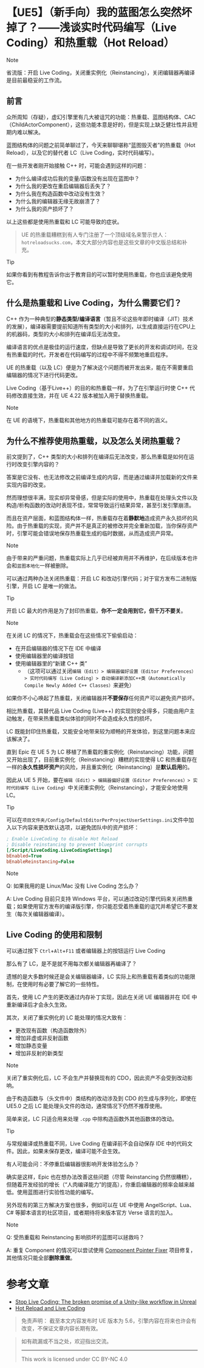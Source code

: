 # 【UE5】（新手向）我的蓝图怎么突然坏掉了？——浅谈实时代码编写（Live Coding）和热重载（Hot Reload）

> [!Note]
>
> 省流版：开启 Live Coding，关闭重实例化（Reinstancing），关闭编辑器再编译是目前最稳妥的工作流。

## 前言

众所周知（存疑），虚幻引擎里有几大被诅咒的功能：热重载、蓝图结构体、CAC（ChildActorComponent），这些功能本意是好的，但是实现上缺乏健壮性并且短期内难以解决。

蓝图结构体的问题之前简单聊过了，今天来聊聊堪称“蓝图毁灭者”的热重载（Hot Reload），以及它的替代者 LC（Live Coding，实时代码编写）。

在一些开发者刚开始接触 C++ 时，可能会遇到这样的问题：

- 为什么编译成功后我的变量/函数没有出现在蓝图中？
- 为什么我的更改在重启编辑器后丢失了？
- 为什么我在构造函数中改动没有生效？
- 为什么我的编辑器无缘无故崩溃了？
- 为什么我的资产损坏了？

以上这些都是使用热重载和 LC 可能导致的症状。

> UE 的热重载糟糕到有人专门注册了一个顶级域名来警示世人：`hotreloadsucks.com`，本文大部分内容也是这些文章的中文版总结和补充。

> [!Tip]
>
> 如果你看到有教程告诉你出于教育目的可以暂时使用热重载，你也应该避免使用它。

## 什么是热重载和 Live Coding，为什么需要它们？

C++ 作为一种典型的**静态类型/编译语言**（暂且不论这些年即时编译（JIT）技术的发展），编译器需要提前知道所有类型的大小和排列，以生成直接运行在CPU上的机器码，类型的大小和排列在编译后无法改变。

编译语言的优点是极佳的运行速度，但缺点是导致了更长的开发和调试时间，在没有热重载的时代，开发者在代码编写的过程中不得不频繁地重启程序。

UE 的热重载（以及 LC）便是为了解决这个问题而被开发出来，能在不需要重启编辑器的情况下进行代码更改。

Live Coding（基于Live++）的目的和热重载一样，为了在引擎运行时使 C++ 代码修改直接生效，并在 UE 4.22 版本被加入用于替换热重载。

> [!Note]
>
> 在 UE 的语境下，热重载和其他地方的热重载可能存在着不同的涵义。

## 为什么不推荐使用热重载，以及怎么关闭热重载？

前文提到了，C++ 类型的大小和排列在编译后无法改变，那么热重载是如何在运行时改变引擎内容的？

答案是它没有、也无法修改之前编译生成的内容，而是通过编译并加载新的文件来实现内容的改变。

然而理想很丰满，现实却异常骨感，但是实际的使用中，热重载在处理头文件以及构造/析构函数的改动时表现不佳，常常导致运行结果异常，甚至引发引擎崩溃。

而且在资产层面，和蓝图结构体一样，热重载存在着**静默地**造成资产永久损坏的风险。由于热重载的实现，资产并不是真正的被修改并完全重新加载，当你保存资产时，引擎可能会错误地保存热重载生成的临时数据，从而造成资产异常。

> [!Note]
>
> 由于带来的严重问题，热重载实际上几乎已经被弃用并不再维护，在后续版本也许会和`蓝图本地化`一样被删除。

可以通过两种办法关闭热重载：开启 LC 和改动引擎代码；对于官方发布二进制版引擎，开启 LC 是唯一的做法。

> [!Tip]
>
> 开启 LC 最大的作用是为了封印热重载，**你不一定会用到它，但千万不要关**。

> [!Note]
>
> 在关闭 LC 的情况下，热重载会在这些情况下偷偷启动：
>
> - 在开启编辑器的情况下在 IDE 中编译
> - 使用编辑器里的编译按钮
> - 使用编辑器里的“新建 C++ 类”
>   - （这项可以通过关闭`编辑（Edit）> 编辑器偏好设置（Editor Preferences）> 实时代码编写（Live Coding）> 自动编译新添加C++类（Automatically Compile Newly Added C++ Classes）`来避免）
>
> 如果你不小心唤起了热重载，关闭编辑器并**不要保存**任何资产可以避免资产损坏。

相比热重载，其替代品 Live Coding (Live++) 的实现则安全得多，只能由用户主动触发，在带来热重载类似体验的同时不会造成永久性的损坏。

LC 既能封印住热重载，又能安全地带来较为顺畅的开发体验，到这里问题本来应该解决了。

直到 Epic 在 UE 5 为 LC 移植了热重载的重实例化（Reinstancing）功能，问题又开始出现了，目前重实例化（Reinstancing）糟糕的实现使得 LC 和热重载存在一样的**永久性损坏资产**的风险，并且重实例化（Reinstancing）是**默认启用**的。

因此从 UE 5 开始，要在`编辑（Edit）> 编辑器偏好设置（Editor Preferences）> 实时代码编写（Live Coding）`中关闭重实例化（Reinstancing），才能安全地使用 LC。

> [!Tip]
>
> 可以在`项目文件夹/Config/DefaultEditorPerProjectUserSettings.ini`文件中加入以下内容来更改默认选项，以避免团队中的资产损坏：
>
> ```ini
> ; Enable LiveCoding to disable Hot Reload
> ; Disable reinstancing to prevent blueprint corrupts
> [/Script/LiveCoding.LiveCodingSettings]
> bEnabled=True
> bEnableReinstancing=False
> ```

> [!Note]
>
> Q: 如果我用的是 Linux/Mac 没有 Live Coding 怎么办？
>
> A: Live Coding 目前只支持 Windows 平台，可以通过改动引擎代码来关闭热重载；如果使用官方发布的编译版引擎，你只能忍受着热重载的诅咒并希望它不要发生（每次关编辑器编译）。

## Live Coding 的使用和限制

可以通过按下 `Ctrl`+`Alt`+`F11` 或者编辑器上的按钮运行 Live Coding

那么有了 LC，是不是就不用每次都关编辑器再编译了？

遗憾的是大多数时候还是会关编辑器编译，LC 实际上和热重载有着类似的功能限制，在使用时有必要了解它的一些特性。

首先，使用 LC 产生的更改通过内存补丁实现，因此在关闭 UE 编辑器并在 IDE 中重新编译后才会永久生效。

其次，关闭了重实例化的 LC 能处理的情况大致有：

- 更改现有函数（构造函数除外）
- 增加非虚或非反射函数
- 增加静态变量
- 增加非反射的新类型

> [!Note]
>
> 关闭了重实例化后，LC 不会生产并替换现有的 CDO，因此资产不会受到改动影响。
> 
> 由于构造函数与（头文件中）类结构的改动涉及到 CDO 的生成与序列化，即使在 UE5.0 之后 LC 能处理头文件的改动，通常情况下仍然不推荐使用。

简单来说，LC 只适合用来处理 `.cpp` 中除构造函数外其他函数体的改动。

> [!Tip]
>
> 与常规编译或热重载不同，Live Coding 在编译前不会自动保存 IDE 中的代码文件。因此，如果未保存更改，编译可能不会生效。

有人可能会问：不停重启编辑器很影响开发体验怎么办？

确实是这样，Epic 也在想办法改善这些问题（尽管 Reinstancing 仍然很糟糕），但随着开发经验的增长（“人肉编译能力”的提高），你重启编辑器的频率会越来越低。使用蓝图进行实验性功能的编写。

另外现有的第三方解决方案也很多，例如可以在 UE 中使用 AngelScript、Lua、C# 等脚本语言的社区项目，或者期待将来版本官方 Verse 语言的加入。

> [!Note]
>
> Q: 受热重载和 Reinstancing 影响损坏的蓝图可以拯救吗？
>
> A: 重复 Component 的情况可以尝试使用 [Component Pointer Fixer](https://github.com/Duroxxigar/ComponentPointerFixer) 项目修复，其他情况只能全部**删除重做**。

# 参考文章

- [Stop Live Coding: The broken promise of a Unity-like workflow in Unreal](https://dev.northstarhana.com/Unreal-Engine/Stop-Live-Coding)
- [Hot Reload and Live Coding](https://unrealcommunity.wiki/live-compiling-in-unreal-projects-tp14jcgs)

> 免责声明：
> 截至本文内容发布时 UE 版本为 5.6，引擎内容在将来也许会有改变，不保证文章内容长期有效。

> 如有疏漏或不当之处，欢迎指出交流。
>
> ---
>
> This work is licensed under CC BY-NC 4.0
